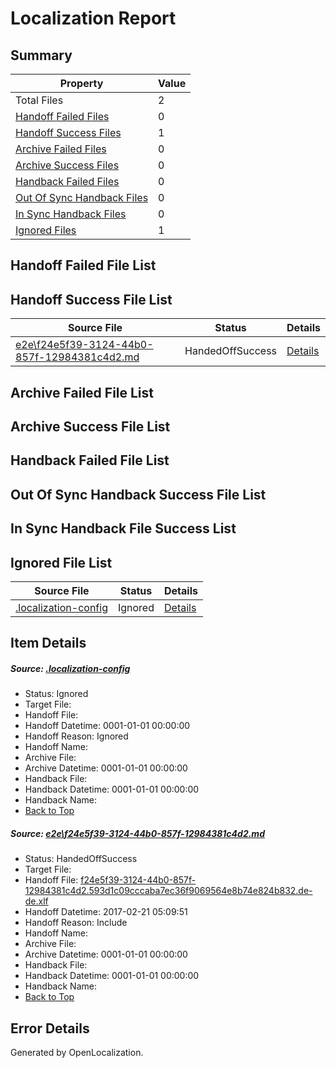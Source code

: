 # <a name='report-top'></a> Localization Report

## Summary
 Property | Value 
 -------- | ----- 
 Total Files | 2
[ Handoff Failed Files ](#handoff-failed-list)| 0
[ Handoff Success Files ](#handoff-success-list)| 1
[ Archive Failed Files ](#archive-failed-list)| 0
[ Archive Success Files ](#archive-success-list)| 0
[ Handback Failed Files ](#handback-failed-list)| 0
[ Out Of Sync Handback Files ](#outofsync-handback-success-list)| 0
[ In Sync Handback Files ](#insync-handback-success-list)| 0
[ Ignored Files ](#ignored-list)| 1

## <a name='handoff-failed-list'></a> Handoff Failed File List

## <a name='handoff-success-list'></a> Handoff Success File List
 Source File | Status | Details 
 ----------- | ------ | ------- 
 [e2e\f24e5f39-3124-44b0-857f-12984381c4d2.md](https://github.com/OpenLocalizationTestOrg/ol-test4/blob/5a362cc0871c724b405ed115d5ab33e4d0917358/e2e/f24e5f39-3124-44b0-857f-12984381c4d2.md) | HandedOffSuccess | [Details](#db3d6459936b32923af503906867bcc2354eaca71)

## <a name='archive-failed-list'></a> Archive Failed File List

## <a name='archive-success-list'></a> Archive Success File List

## <a name='handback-failed-list'></a> Handback Failed File List

## <a name='outofsync-handback-success-list'></a> Out Of Sync Handback Success File List

## <a name='insync-handback-success-list'></a> In Sync Handback File Success List

## <a name='ignored-list'></a> Ignored File List
 Source File | Status | Details 
 ----------- | ------ | ------- 
 [.localization-config](https://github.com/OpenLocalizationTestOrg/ol-test4/blob/5a362cc0871c724b405ed115d5ab33e4d0917358/.localization-config) | Ignored | [Details](#cb0632cf59c1387fc1742bfb9fa3c47f87e2e5c90)

## Item Details
##### <a name='cb0632cf59c1387fc1742bfb9fa3c47f87e2e5c90'></a> Source: [.localization-config](https://github.com/OpenLocalizationTestOrg/ol-test4/blob/5a362cc0871c724b405ed115d5ab33e4d0917358/.localization-config)
* Status: Ignored
* Target File: 
* Handoff File: 
* Handoff Datetime: 0001-01-01 00:00:00
* Handoff Reason: Ignored
* Handoff Name: 
* Archive File: 
* Archive Datetime: 0001-01-01 00:00:00
* Handback File: 
* Handback Datetime: 0001-01-01 00:00:00
* Handback Name: 
* [Back to Top](#report-top)

##### <a name='db3d6459936b32923af503906867bcc2354eaca71'></a> Source: [e2e\f24e5f39-3124-44b0-857f-12984381c4d2.md](https://github.com/OpenLocalizationTestOrg/ol-test4/blob/5a362cc0871c724b405ed115d5ab33e4d0917358/e2e/f24e5f39-3124-44b0-857f-12984381c4d2.md)
* Status: HandedOffSuccess
* Target File: 
* Handoff File: [f24e5f39-3124-44b0-857f-12984381c4d2.593d1c09cccaba7ec36f9069564e8b74e824b832.de-de.xlf](https://github.com/OpenLocalizationTestOrg/ol-test4-handoff/blob/0f458d043d7bea9bcdca54459503c97784598a4c/ol-handoff/OpenLocalizationTestOrg/ol-test4-dede/xinjiang/ht/f24e5f39-3124-44b0-857f-12984381c4d2.593d1c09cccaba7ec36f9069564e8b74e824b832.de-de.xlf)
* Handoff Datetime: 2017-02-21 05:09:51
* Handoff Reason: Include
* Handoff Name: 
* Archive File: 
* Archive Datetime: 0001-01-01 00:00:00
* Handback File: 
* Handback Datetime: 0001-01-01 00:00:00
* Handback Name: 
* [Back to Top](#report-top)


## Error Details

Generated by OpenLocalization.
